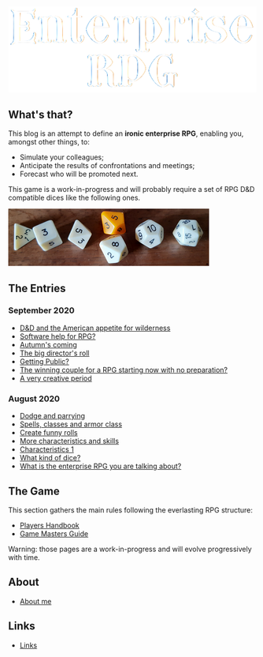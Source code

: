 ![Logo](images/logo-wb-transp.png "logo")

## What's that?

This blog is an attempt to define an **ironic enterprise RPG**, enabling you, amongst other things, to:

* Simulate your colleagues;
* Anticipate the results of confrontations and meetings;
* Forecast who will be promoted next.

This game is a work-in-progress and will probably require a set of RPG D&D compatible dices like the following ones.

![dices](images/dice.png)

## The Entries

### September 2020

* [D&D and the American appetite for wilderness](2020/202009.md#007)
* [Software help for RPG?](2020/202009.md#006)
* [Autumn's coming](2020/202009.md#005)
* [The big director's roll](2020/202009.md#004)
* [Getting Public?](2020/202009.md#003)
* [The winning couple for a RPG starting now with no preparation?](2020/202009.md#002)
* [A very creative period](2020/202009.md#001)

### August 2020

* [Dodge and parrying](2020/202008.md#007)
* [Spells, classes and armor class](2020/202008.md#006)
* [Create funny rolls](2020/202008.md#005)
* [More characteristics and skills](2020/202008.md#004)
* [Characteristics 1](2020/202008.md#003)
* [What kind of dice?](2020/202008.md#002)
* [What is the enterprise RPG you are talking about?](2020/202008.md#001)
  
## The Game

This section gathers the main rules following the everlasting RPG structure:

* [Players Handbook](manuals/players.md)
* [Game Masters Guide](manuals/gms.md)

Warning: those pages are a work-in-progress and will evolve progressively with time.

## About

* [About me](about.md)

## Links

* [Links](links.md)

